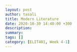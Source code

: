 ```yaml
---
layout: post
author: tasali
title: Modern Literature
date: 2020-10-30 14:40:00 +300
description: 
summary: 
tags: []
category: [ELIT401, Week 4-1]
---
```


